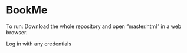 # BookMe

To run: Download the whole repository and open “master.html” in a web browser. 


Log in with any credentials